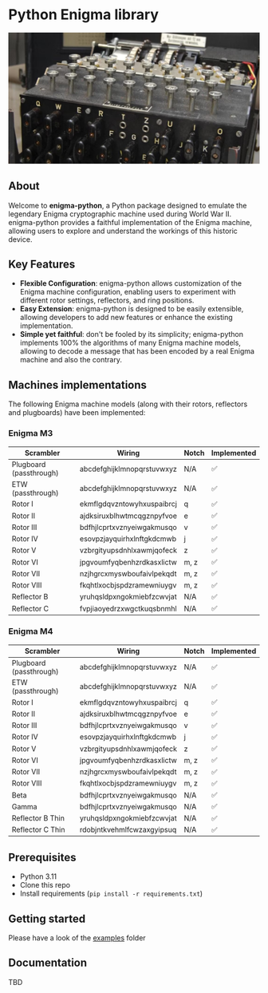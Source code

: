 # Python Enigma library

![](img/enigma.jpg)

## About

Welcome to **enigma-python**, a Python package designed to emulate the legendary Enigma cryptographic machine used during World War II. enigma-python provides a faithful implementation of the Enigma machine, allowing users to explore and understand the workings of this historic device.

## Key Features

- **Flexible Configuration**: enigma-python allows customization of the Enigma machine configuration, enabling users to experiment with different rotor settings, reflectors, and ring positions.
- **Easy Extension**: enigma-python is designed to be easily extensible, allowing developers to add new features or enhance the existing implementation.
- **Simple yet faithful**: don't be fooled by its simplicity; enigma-python implements 100% the algorithms of many Enigma machine models, allowing to decode a message that has been encoded by a real Enigma machine and also the contrary.

## Machines implementations

The following Enigma machine models (along with their rotors, reflectors and plugboards) have been implemented:

### Enigma M3

| Scrambler 	             | Wiring                    	        | Notch 	| Implemented 	    |
|-------	                 |----------------------------	        |-------	|-------------      |
| Plugboard (passthrough)    | abcdefghijklmnopqrstuvwxyz 	        | N/A     	|   ✅           	|
| ETW       (passthrough)    | abcdefghijklmnopqrstuvwxyz 	        | N/A     	|   ✅           	|
| Rotor I                    | ekmflgdqvzntowyhxuspaibrcj 	        | q     	|   ✅           	|
| Rotor II                   | ajdksiruxblhwtmcqgznpyfvoe 	        | e     	|   ✅           	|
| Rotor III                  | bdfhjlcprtxvznyeiwgakmusqo 	        | v     	|   ✅           	|
| Rotor IV                   | esovpzjayquirhxlnftgkdcmwb 	        | j     	|   ✅           	|
| Rotor V                    | vzbrgityupsdnhlxawmjqofeck 	        | z     	|   ✅           	|
| Rotor VI                   | jpgvoumfyqbenhzrdkasxlictw 	        | m, z     	|   ✅           	|
| Rotor VII                  | nzjhgrcxmyswboufaivlpekqdt 	        | m, z     	|   ✅           	|
| Rotor VIII                 | fkqhtlxocbjspdzramewniuygv 	        | m, z     	|   ✅           	|
| Reflector B                | yruhqsldpxngokmiebfzcwvjat 	        | N/A     	|   ✅           	|
| Reflector C                | fvpjiaoyedrzxwgctkuqsbnmhl 	        | N/A     	|   ✅           	|

### Enigma M4

| Scrambler 	             | Wiring                    	        | Notch 	| Implemented 	    |
|-------	                 |----------------------------	        |-------	|-------------      |
| Plugboard (passthrough)    | abcdefghijklmnopqrstuvwxyz 	        | N/A     	|   ✅           	|
| ETW       (passthrough)    | abcdefghijklmnopqrstuvwxyz 	        | N/A     	|   ✅           	|
| Rotor I                    | ekmflgdqvzntowyhxuspaibrcj 	        | q     	|   ✅           	|
| Rotor II                   | ajdksiruxblhwtmcqgznpyfvoe 	        | e     	|   ✅           	|
| Rotor III                  | bdfhjlcprtxvznyeiwgakmusqo 	        | v     	|   ✅           	|
| Rotor IV                   | esovpzjayquirhxlnftgkdcmwb 	        | j     	|   ✅           	|
| Rotor V                    | vzbrgityupsdnhlxawmjqofeck 	        | z     	|   ✅           	|
| Rotor VI                   | jpgvoumfyqbenhzrdkasxlictw 	        | m, z     	|   ✅           	|
| Rotor VII                  | nzjhgrcxmyswboufaivlpekqdt 	        | m, z     	|   ✅           	|
| Rotor VIII                 | fkqhtlxocbjspdzramewniuygv 	        | m, z     	|   ✅           	|
| Beta                       | bdfhjlcprtxvznyeiwgakmusqo 	        | N/A      	|   ✅           	|
| Gamma                      | bdfhjlcprtxvznyeiwgakmusqo 	        | N/A      	|   ✅           	|
| Reflector B Thin           | yruhqsldpxngokmiebfzcwvjat 	        | N/A     	|   ✅           	|
| Reflector C Thin           | rdobjntkvehmlfcwzaxgyipsuq 	        | N/A     	|   ✅           	|

## Prerequisites

- Python 3.11
- Clone this repo
- Install requirements (`pip install -r requirements.txt`)

## Getting started

Please have a look of the [examples](./examples) folder

## Documentation

TBD